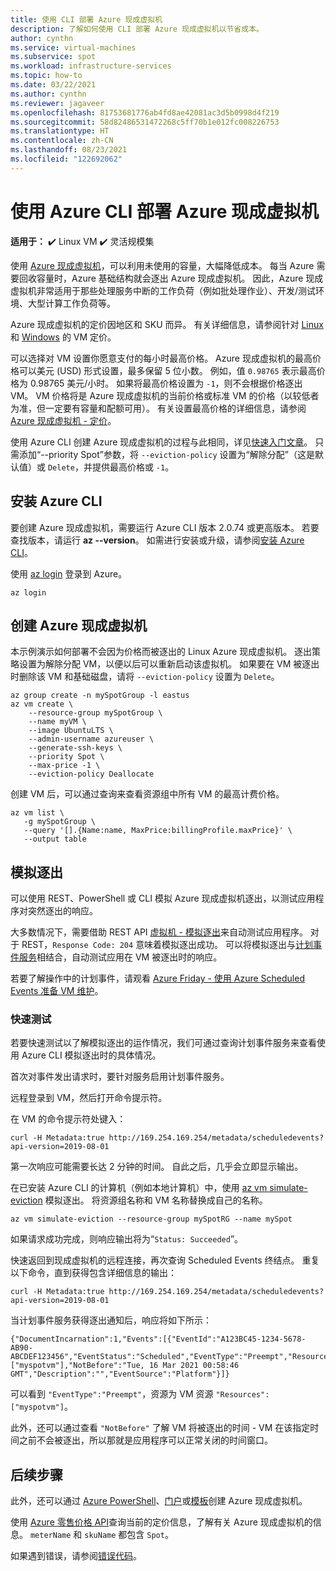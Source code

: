 ```yaml
---
title: 使用 CLI 部署 Azure 现成虚拟机
description: 了解如何使用 CLI 部署 Azure 现成虚拟机以节省成本。
author: cynthn
ms.service: virtual-machines
ms.subservice: spot
ms.workload: infrastructure-services
ms.topic: how-to
ms.date: 03/22/2021
ms.author: cynthn
ms.reviewer: jagaveer
ms.openlocfilehash: 81753681776ab4fd8ae42081ac3d5b0998d4f219
ms.sourcegitcommit: 58d82486531472268c5ff70b1e012fc008226753
ms.translationtype: HT
ms.contentlocale: zh-CN
ms.lasthandoff: 08/23/2021
ms.locfileid: "122692062"
---
```

# <a name="deploy-azure-spot-virtual-machines-using-the-azure-cli"></a>使用 Azure CLI 部署 Azure 现成虚拟机

**适用于：** :heavy_check_mark: Linux VM :heavy_check_mark: 灵活规模集 

使用 [Azure 现成虚拟机](../spot-vms.md)，可以利用未使用的容量，大幅降低成本。 每当 Azure 需要回收容量时，Azure 基础结构就会逐出 Azure 现成虚拟机。 因此，Azure 现成虚拟机非常适用于那些处理服务中断的工作负荷（例如批处理作业）、开发/测试环境、大型计算工作负荷等。

Azure 现成虚拟机的定价因地区和 SKU 而异。 有关详细信息，请参阅针对 [Linux](https://azure.microsoft.com/pricing/details/virtual-machines/linux/) 和 [Windows](https://azure.microsoft.com/pricing/details/virtual-machines/windows/) 的 VM 定价。 

可以选择对 VM 设置你愿意支付的每小时最高价格。 Azure 现成虚拟机的最高价格可以美元 (USD) 形式设置，最多保留 5 位小数。 例如，值 `0.98765` 表示最高价格为 0.98765 美元/小时。 如果将最高价格设置为 `-1`，则不会根据价格逐出 VM。 VM 价格将是 Azure 现成虚拟机的当前价格或标准 VM 的价格（以较低者为准，但一定要有容量和配额可用）。 有关设置最高价格的详细信息，请参阅 [Azure 现成虚拟机 - 定价](../spot-vms.md#pricing)。

使用 Azure CLI 创建 Azure 现成虚拟机的过程与此相同，详见[快速入门文章](./quick-create-cli.md)。 只需添加“--priority Spot”参数，将 `--eviction-policy` 设置为“解除分配”（这是默认值）或 `Delete`，并提供最高价格或 `-1`。 


## <a name="install-azure-cli"></a>安装 Azure CLI

要创建 Azure 现成虚拟机，需要运行 Azure CLI 版本 2.0.74 或更高版本。 若要查找版本，请运行 **az --version**。 如需进行安装或升级，请参阅[安装 Azure CLI](/cli/azure/install-azure-cli)。 

使用 [az login](/cli/azure/reference-index#az_login) 登录到 Azure。

```azurecli-interactive
az login
```

## <a name="create-an-azure-spot-virtual-machine"></a>创建 Azure 现成虚拟机

本示例演示如何部署不会因为价格而被逐出的 Linux Azure 现成虚拟机。 逐出策略设置为解除分配 VM，以便以后可以重新启动该虚拟机。 如果要在 VM 被逐出时删除该 VM 和基础磁盘，请将 `--eviction-policy` 设置为 `Delete`。

```azurecli-interactive
az group create -n mySpotGroup -l eastus
az vm create \
    --resource-group mySpotGroup \
    --name myVM \
    --image UbuntuLTS \
    --admin-username azureuser \
    --generate-ssh-keys \
    --priority Spot \
    --max-price -1 \
    --eviction-policy Deallocate
```



创建 VM 后，可以通过查询来查看资源组中所有 VM 的最高计费价格。

```azurecli-interactive
az vm list \
   -g mySpotGroup \
   --query '[].{Name:name, MaxPrice:billingProfile.maxPrice}' \
   --output table
```

## <a name="simulate-an-eviction"></a>模拟逐出

可以使用 REST、PowerShell 或 CLI 模拟 Azure 现成虚拟机逐出，以测试应用程序对突然逐出的响应。

大多数情况下，需要借助 REST API [虚拟机 - 模拟逐出](/rest/api/compute/virtualmachines/simulateeviction)来自动测试应用程序。 对于 REST，`Response Code: 204` 意味着模拟逐出成功。 可以将模拟逐出与[计划事件服务](scheduled-events.md)相结合，自动测试应用在 VM 被逐出时的响应。

若要了解操作中的计划事件，请观看 [Azure Friday - 使用 Azure Scheduled Events 准备 VM 维护](https://channel9.msdn.com/Shows/Azure-Friday/Using-Azure-Scheduled-Events-to-Prepare-for-VM-Maintenance)。


### <a name="quick-test"></a>快速测试

若要快速测试以了解模拟逐出的运作情况，我们可通过查询计划事件服务来查看使用 Azure CLI 模拟逐出时的具体情况。

首次对事件发出请求时，要针对服务启用计划事件服务。 

远程登录到 VM，然后打开命令提示符。 

在 VM 的命令提示符处键入：

```
curl -H Metadata:true http://169.254.169.254/metadata/scheduledevents?api-version=2019-08-01
```

第一次响应可能需要长达 2 分钟的时间。 自此之后，几乎会立即显示输出。

在已安装 Azure CLI 的计算机（例如本地计算机）中，使用 [az vm simulate-eviction](/cli/azure/vm#az_vm_simulate_eviction) 模拟逐出。 将资源组名称和 VM 名称替换成自己的名称。 

```azurecli-interactive
az vm simulate-eviction --resource-group mySpotRG --name mySpot
```

如果请求成功完成，则响应输出将为“`Status: Succeeded`”。

快速返回到现成虚拟机的远程连接，再次查询 Scheduled Events 终结点。 重复以下命令，直到获得包含详细信息的输出：

```
curl -H Metadata:true http://169.254.169.254/metadata/scheduledevents?api-version=2019-08-01
```

当计划事件服务获得逐出通知后，响应将如下所示：

```output
{"DocumentIncarnation":1,"Events":[{"EventId":"A123BC45-1234-5678-AB90-ABCDEF123456","EventStatus":"Scheduled","EventType":"Preempt","ResourceType":"VirtualMachine","Resources":["myspotvm"],"NotBefore":"Tue, 16 Mar 2021 00:58:46 GMT","Description":"","EventSource":"Platform"}]}
```

可以看到 `"EventType":"Preempt"`，资源为 VM 资源 `"Resources":["myspotvm"]`。 

此外，还可以通过查看 `"NotBefore"` 了解 VM 将被逐出的时间 - VM 在该指定时间之前不会被逐出，所以那就是应用程序可以正常关闭的时间窗口。


## <a name="next-steps"></a>后续步骤

此外，还可以通过 [Azure PowerShell](../windows/spot-powershell.md)、[门户](../spot-portal.md)或[模板](spot-template.md)创建 Azure 现成虚拟机。

使用 [Azure 零售价格 API](/rest/api/cost-management/retail-prices/azure-retail-prices)查询当前的定价信息，了解有关 Azure 现成虚拟机的信息。 `meterName` 和 `skuName` 都包含 `Spot`。

如果遇到错误，请参阅[错误代码](../error-codes-spot.md)。